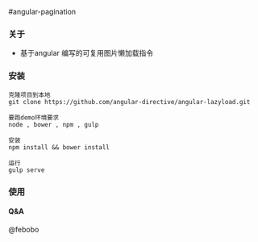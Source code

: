 #angular-pagination


### 关于
* 基于angular 编写的可复用图片懒加载指令



### 安装
```
克隆项目到本地
git clone https://github.com/angular-directive/angular-lazyload.git

要跑demo环境要求
node , bower , npm , gulp

安装
npm install && bower install

运行
gulp serve

```

### 使用
#### Q&A
@febobo

